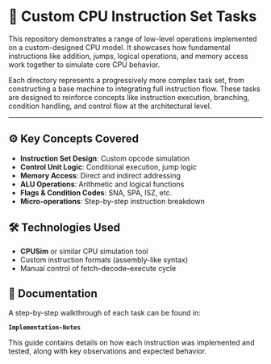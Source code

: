 # 🧠 Custom CPU Instruction Set Tasks

This repository demonstrates a range of low-level operations implemented on a custom-designed CPU model. It showcases how fundamental instructions like addition, jumps, logical operations, and memory access work together to simulate core CPU behavior.

Each directory represents a progressively more complex task set, from constructing a base machine to integrating full instruction flow. These tasks are designed to reinforce concepts like instruction execution, branching, condition handling, and control flow at the architectural level.

---

## ⚙️ Key Concepts Covered

- **Instruction Set Design**: Custom opcode simulation  
- **Control Unit Logic**: Conditional execution, jump logic  
- **Memory Access**: Direct and indirect addressing  
- **ALU Operations**: Arithmetic and logical functions  
- **Flags & Condition Codes**: SNA, SPA, ISZ, etc.  
- **Micro-operations**: Step-by-step instruction breakdown


## 🛠 Technologies Used

- **CPUSim** or similar CPU simulation tool  
- Custom instruction formats (assembly-like syntax)  
- Manual control of fetch–decode–execute cycle  


## 📄 Documentation

A step-by-step walkthrough of each task can be found in:

**`Implementation-Notes`**

This guide contains details on how each instruction was implemented and tested, along with key observations and expected behavior.
